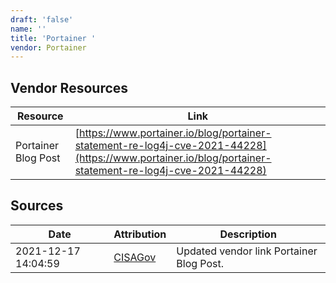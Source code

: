 ```yaml
---
draft: 'false'
name: ''
title: 'Portainer '
vendor: Portainer
---
```


## Vendor Resources
| Resource | Link |
| --- | --- |
| Portainer Blog Post | [https://www.portainer.io/blog/portainer-statement-re-log4j-cve-2021-44228](https://www.portainer.io/blog/portainer-statement-re-log4j-cve-2021-44228) |



## Sources
| Date | Attribution | Description |
| --- | --- | --- |
| 2021-12-17 14:04:59 | [CISAGov](https://raw.githubusercontent.com/cisagov/log4j-affected-db/develop/README.md) | Updated vendor link Portainer Blog Post.  |
